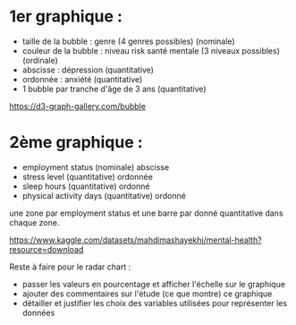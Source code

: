 # 1er graphique :
 - taille de la bubble : genre (4 genres possibles) (nominale)
 - couleur de la bubble : niveau risk santé mentale (3 niveaux possibles) (ordinale)
 - abscisse : dépression (quantitative)
 - ordonnée : anxiété (quantitative)
 - 1 bubble par tranche d'âge de 3 ans (quantitative)
 
https://d3-graph-gallery.com/bubble

# 2ème graphique :
 - employment status (nominale) abscisse
 - stress level (quantitative) ordonnée
 - sleep hours (quantitative) ordonné
 - physical activity days (quantitative) ordonné
 
une zone par employment status et une barre par donné quantitative dans chaque zone.


https://www.kaggle.com/datasets/mahdimashayekhi/mental-health?resource=download


Reste à faire pour le radar chart :
 - passer les valeurs en pourcentage et afficher l'échelle sur le graphique
 - ajouter des commentaires sur l'étude (ce que montre) ce graphique
 - détailler et justifier les choix des variables utilisées pour représenter les données
